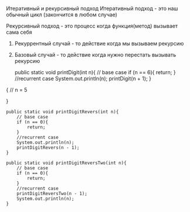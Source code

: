 Итеративный и рекурсивный подход
Итеративный подход - это наш обычный цикл (закончится в любом случае)

Рекурсивный подход - это процесс когда функция(метод) вызывает сама себя
1) Рекуррентный случай - то действие когда мы вызываем рекурсию
2) Базовый случай - то действие когда нужно перестать вызывать рекурсию


    public static void printDigit(int n){
        // base case
        if (n == 6){
            return;
        }
        //recurrent case
        System.out.println(n);
        printDigit(n + 1);
    }

{  // n = 5








}

    public static void printDigitRevers(int n){
        // base case
        if (n == 0){
            return;
        }
        //recurrent case
        System.out.println(n);
        printDigitRevers(n - 1);
    }

    public static void printDigitReversTwo(int n){
        // base case
        if (n == 0){
            return;
        }
        //recurrent case
        printDigitReversTwo(n - 1);
        System.out.println(n);
    }